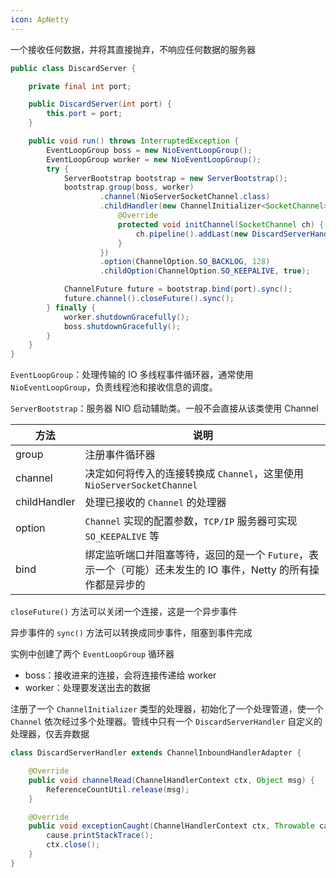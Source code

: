 ```yaml
---
icon: ApNetty
---
```

一个接收任何数据，并将其直接抛弃，不响应任何数据的服务器

```java
public class DiscardServer {

    private final int port;

    public DiscardServer(int port) {
        this.port = port;
    }

    public void run() throws InterruptedException {
        EventLoopGroup boss = new NioEventLoopGroup();
        EventLoopGroup worker = new NioEventLoopGroup();
        try {
            ServerBootstrap bootstrap = new ServerBootstrap();
            bootstrap.group(boss, worker)
                    .channel(NioServerSocketChannel.class)
                    .childHandler(new ChannelInitializer<SocketChannel>() {
                        @Override
                        protected void initChannel(SocketChannel ch) {
                            ch.pipeline().addLast(new DiscardServerHandler());
                        }
                    })
                    .option(ChannelOption.SO_BACKLOG, 128)
                    .childOption(ChannelOption.SO_KEEPALIVE, true);

            ChannelFuture future = bootstrap.bind(port).sync();
            future.channel().closeFuture().sync();
        } finally {
            worker.shutdownGracefully();
            boss.shutdownGracefully();
        }
    }
}
```

`EventLoopGroup`：处理传输的 IO 多线程事件循环器，通常使用 `NioEventLoopGroup`，负责线程池和接收信息的调度。

`ServerBootstrap`：服务器 NIO 启动辅助类。一般不会直接从该类使用 Channel

|方法|说明|
| --------------| ---------------------------------------------------------------------------------------------------------|
|group|注册事件循环器|
|channel|决定如何将传入的连接转换成 `Channel`，这里使用 `NioServerSocketChannel`|
|childHandler|处理已接收的 `Channel` 的处理器|
|option|`Channel` 实现的配置参数，`TCP/IP` 服务器可实现 `SO_KEEPALIVE` 等|
|bind|绑定监听端口并阻塞等待，返回的是一个 `Future`，表示一个（可能）还未发生的 IO 事件，Netty 的所有操作都是异步的|

`closeFuture()` 方法可以关闭一个连接，这是一个异步事件

异步事件的 `sync()` 方法可以转换成同步事件，阻塞到事件完成

实例中创建了两个 `EventLoopGroup` 循环器

* boss：接收进来的连接，会将连接传递给 worker
* worker：处理要发送出去的数据

注册了一个 `ChannelInitializer` 类型的处理器，初始化了一个处理管道，使一个 `Channel` 依次经过多个处理器。管线中只有一个 `DiscardServerHandler` 自定义的处理器，仅丢弃数据

```java
class DiscardServerHandler extends ChannelInboundHandlerAdapter {

    @Override
    public void channelRead(ChannelHandlerContext ctx, Object msg) {
        ReferenceCountUtil.release(msg);
    }

    @Override
    public void exceptionCaught(ChannelHandlerContext ctx, Throwable cause) {
        cause.printStackTrace();
        ctx.close();
    }
}
```
